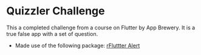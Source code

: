
# Quizzler Challenge

This a completed challenge from a course on Flutter by App Brewery. It is a true false app with a set of question. 

- Made use of the following package:
  [rFluttter Alert](https://pub.dartlang.org/packages/rflutter_alert)
